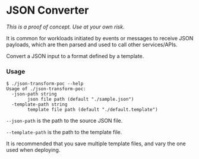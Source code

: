 # JSON Converter

*This is a proof of concept. Use at your own risk.*

It is common for workloads initiated by events or messages to receive JSON 
payloads, which are then parsed and used to call other services/APIs.

Convert a JSON input to a format defined by a template.

### Usage

```shell
$ ./json-transform-poc --help
Usage of ./json-transform-poc:
  -json-path string
        json file path (default "./sample.json")
  -template-path string
        template file path (default "./default.template")
```

`--json-path` is the path to the source JSON file.

`--template-path` is the path to the template file.

It is recommended that you save multiple template files, 
and vary the one used when deploying.